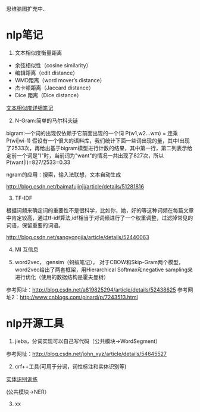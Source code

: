 思维脑图扩充中..

# nlp笔记

1. 文本相似度衡量距离
 - 余弦相似性（cosine similarity） 
 - 编辑距离（edit distance） 
 - WMD距离（word mover’s distance） 
 - 杰卡顿距离（Jaccard distance） 
 - Dice 距离（Dice distance）

[文本相似度详细笔记](公共模块/sim_text.md)

2. N-Gram:简单的马尔科夫链

bigram:一个词的出现仅依赖于它前面出现的一个词
P(w1,w2...wm) = 连乘P(wi|wi-1)
假设有一个很大的语料库，我们统计下面一些词出现的量，其中I出现了2533次，再给出基于bigram模型进行计数的结果，其中第一行，第二列表示给定前一个词是"I"时，当前词为"want"的情况一共出现了827次，所以P(want|I)=827/2533=0.33

ngram的应用：搜索，输入法联想，文本自动生成

http://blog.csdn.net/baimafujinji/article/details/51281816

3. TF-IDF

根据词频来确定词的重要性不是很科学，比如你，她，好的等这种词频在每篇文章中肯定较高，通过tf-idf算法,idf相当于对词频进行了一个权重调整，过滤掉常见的词语，保留重要的词语。

http://blog.csdn.net/sangyongjia/article/details/52440063

4. MI 互信息


5. word2vec， gensim（蚂蚁笔记），
对于CBOW和Skip-Gram两个模型，word2vec给出了两套框架，用Hierarchical Softmax和negative sampling来进行优化（使用的数据结构是霍夫曼树）

参考网址：http://blog.csdn.net/a819825294/article/details/52438625
参考网址2：http://www.cnblogs.com/pinard/p/7243513.html

# nlp开源工具

1. jieba，分词实现可以自己写代码（公共模块->WordSegment）

参考网址：http://blog.csdn.net/john_xyz/article/details/54645527

2. crf++工具(可用于分词，词性标注和实体识别等)

[实体识别训练](https://nbviewer.jupyter.org/github/binzhouchn/ai_notes/blob/master/nlp/%E9%A1%B9%E7%9B%AE/%E5%85%AC%E5%85%B1%E6%A8%A1%E5%9D%97/NER/%E5%AE%9E%E4%BD%93%E8%AF%86%E5%88%AB%E8%AE%AD%E7%BB%83%E8%BF%87%E7%A8%8B_V2.ipynb)

(公共模块->NER）

3. xx
